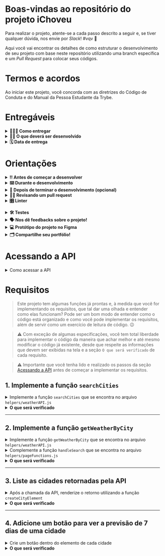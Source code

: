 # Boas-vindas ao repositório do projeto iChoveu

Para realizar o projeto, atente-se a cada passo descrito a seguir e, se tiver qualquer dúvida, nos envie por _Slack_! #vqv 🚀

Aqui você vai encontrar os detalhes de como estruturar o desenvolvimento de seu projeto com base neste repositório utilizando uma branch específica e um _Pull Request_ para colocar seus códigos.

# Termos e acordos

Ao iniciar este projeto, você concorda com as diretrizes do Código de Conduta e do Manual da Pessoa Estudante da Trybe.

# Entregáveis

<details>
  <summary><strong>🤷🏽‍♀️ Como entregar</strong></summary><br />

  Para entregar seu projeto, você deverá criar um _Pull Request_ neste repositório.

  Lembre-se de que você pode consultar nosso conteúdo sobre [Git & GitHub](https://app.betrybe.com/learn/course/5e938f69-6e32-43b3-9685-c936530fd326/module/fc998c60-386e-46bc-83ca-4269beb17e17/section/fe827a71-3222-4b4d-a66f-ed98e09961af/day/1a530297-e176-4c79-8ed9-291ae2950540/lesson/2281eade-e2de-436e-a783-6b4108d188cc) e nosso [Blog - Git & GitHub](https://blog.betrybe.com/tecnologia/git-e-github/) sempre que precisar!
</details>

<details>
  <summary><strong>👨‍💻 O que deverá ser desenvolvido</strong></summary><br />

  Neste projeto, você desenvolverá um site de previsão do tempo!

  Para isso, vai consumir dados diretamente de uma API. 🤩

</details>

<details>
  <summary><strong>🗓 Data de entrega</strong></summary><br />
  
* Este projeto é individual.
* Serão `1` dias de projeto.
* Data para entrega final do projeto: `06/07/2023 14:00`.

</details>

# Orientações

<details>
  <summary><strong>‼️ Antes de começar a desenvolver</strong></summary><br />

  1. Clone o repositório

* Use o comando: `git clone git@github.com:tryber/sd-033-a-project-iChoveu.git`.
* Entre na pasta do repositório que você acabou de clonar:
  * `cd sd-033-a-project-iChoveu`

  2. Instale as dependências

* `npm install`.
  
  3. Crie uma branch a partir da branch `master`

* Verifique se você está na branch `master`
  * Exemplo: `git branch`
* Se não estiver, mude para a branch `master`
  * Exemplo: `git checkout master`
* Agora, crie uma branch à qual você vai submeter os `commits` de seu projeto
  * Você deve criar uma branch no seguinte formato: `nome-de-usuario-nome-do-projeto`
  * Exemplo: `git checkout -b joaozinho-sd-033-a-project-iChoveu`

  4. Adicione as mudanças ao _stage_ do Git e faça um `commit`

* Verifique se as mudanças ainda não estão no _stage_
  * Exemplo: `git status` (deve aparecer listada a pasta _joaozinho_ em vermelho)
* Adicione o novo arquivo ao _stage_ do Git
  * Exemplo:
    * `git add .` (adicionando todas as mudanças - _que estavam em vermelho_ - ao stage do Git)
    * `git status` (deve aparecer listado o arquivo _joaozinho/README.md_ em verde)
* Faça o `commit` inicial
  * Exemplo:
    * `git commit -m 'iniciando o projeto x'` (fazendo o primeiro commit)
    * `git status` (deve aparecer uma mensagem tipo _nothing to commit_ )

  5. Adicione sua branch com o novo `commit` ao repositório remoto

* Usando o exemplo anterior: `git push -u origin joaozinho-sd-033-a-project-iChoveu`

  6. Crie um `Pull Request` _(PR)_

* Vá até a página de _Pull Requests_ do [repositório no GitHub](https://github.com/tryber/sd-033-a-project-iChoveu/pulls)
* Clique no botão verde _"New pull request"_
* Clique na caixa de seleção _"Compare"_ e escolha sua branch **com atenção**
* Dê um título à sua _Pull Request_
  * Exemplo: _"Cria tela de busca"_
* Clique no botão verde _"Create pull request"_
* Adicione uma descrição para o _Pull Request_ e clique no botão verde _"Create pull request"_
* **Não se preocupe em preencher mais nada por enquanto!**
* Volte até a [página de _Pull Requests_ do repositório](https://github.com/tryber/sd-033-a-project-iChoveu/pulls) e confira se seu _Pull Request_ está criado

</details>

<details>
  <summary><strong>⌨️ Durante o desenvolvimento</strong></summary><br />

* Faça `commits` das alterações que você fizer no código regularmente

* Lembre-se de sempre atualizar o repositório remoto após um (ou alguns) `commits` 

* Os comandos que você utilizará com mais frequência são:
    1. `git status` _(para verificar o que está em vermelho - fora do stage - e o que está em verde - no stage)_
    2. `git add` _(para adicionar arquivos ao stage do Git)_
    3. `git commit` _(para criar um commit com os arquivos que estão no stage do Git)_
    4. `git push -u origin nome-da-branch` _(para enviar o commit para o repositório remoto na primeira vez em que fizer o `push` de uma nova branch)_
    5. `git push` _(para enviar o commit para o repositório remoto após o passo anterior)_

</details>

<details>
  <summary><strong>🤝 Depois de terminar o desenvolvimento (opcional)</strong></summary><br />

  Para sinalizar que seu projeto está pronto para o _"Code Review"_, faça o seguinte:

* Vá até a página **DE SEU** _Pull Request_, adicione a label de _"code-review"_ e marque seus colegas:

  * No menu à direita, clique no _link_ **"Labels"** e escolha a _label_ **code-review**.

  * No menu à direita, clique no _link_ **"Assignees"** e escolha **seu usuário**.

  * No menu à direita, clique no _link_ **"Reviewers"**, digite `students` e selecione o time `tryber/students-sd-000`.

  Caso tenha alguma dúvida, [aqui tem um video explicativo](https://vimeo.com/362189205).

</details>

<details>
  <summary><strong>🕵🏿 Revisando um pull request</strong></summary><br />

  Use o conteúdo sobre [Code Review](https://app.betrybe.com/learn/course/5e938f69-6e32-43b3-9685-c936530fd326/module/f04cdb21-382e-4588-8950-3b1a29afd2dd/section/b3af2f05-08e5-4b4a-9667-6f5f729c351d/lesson/36268865-fc46-40c7-92bf-cbded9af9006) para te ajudar a revisar os _Pull Requests_.

</details>

<details>
  <summary><strong>🎛 Linter</strong></summary><br />

  Para garantir a qualidade do código, vamos utilizar neste projeto o linter ESLint. Assim, o código estará alinhado com as boas práticas de desenvolvimento, sendo mais legível e de fácil manutenção! Para rodar o _linter_ localmente no projeto, execute o comando a seguir.

  `npm run lint`

  ⚠ PULL REQUESTS COM ISSUES DE LINTER NÃO SERÃO AVALIADAS. ATENTE-SE PARA RESOLVÊ-LAS ANTES DE FINALIZAR O DESENVOLVIMENTO! ⚠

  Em caso de dúvidas, confira o material do course sobre [ESLint e Stylelint](https://app.betrybe.com/learn/course/5e938f69-6e32-43b3-9685-c936530fd326/module/f04cdb21-382e-4588-8950-3b1a29afd2dd/section/3b1546b5-f7bc-40f7-a674-77b16c408756/lesson/0c9e8c0e-24c3-4526-ba6b-60d95913e022).
</details>

<a name="testes"></a>

<details>
  <summary><strong>🛠 Testes</strong></summary><br />

* <details><summary><b> Execução de testes de requisito</b></summary>

  Os testes deste projeto foram feitos por meio do [Cypress](https://www.cypress.io/how-it-works/). É utilizada nos testes a resolução `1366 x 768` (1366 pixels de largura por 768 pixels de altura) para testes de layout. Logo, recomenda-se desenvolver seu projeto usando a mesma resolução, via instalação [deste plugin](https://chrome.google.com/webstore/detail/window-resizer/kkelicaakdanhinjdeammmilcgefonfh?hl=en) do `Chrome` para facilitar a configuração dessa resolução, por exemplo.

  Para o projeto ser validado, todos os testes de comportamento devem passar. É possível testar isso local rodando `npm run cy`. Esse comando roda a suite de testes do Cypress que valida se o fluxo geral e os requisitos funcionais estão funcionando como deveriam. Você pode também executar o comando `npm run cy:open` para ter um resultado visual dos testes executados.

  Esses testes não consideram o layout de maneira geral, mas sim os atributos e as informações corretas, então preste atenção nisso! Os testes te darão uma mensagem de erro caso não estejam passando (seja qual for o motivo). 😉

  **Atenção**: Sua aplicação deve estar rodando para o Cypress no terminal poder testar.
  </details>

* <details><summary><b> Execução de um teste específico</b></summary>

  Para executar somente uma `spec` de testes, você pode rodar somente um arquivo de teste com o comando `npm run cy -- --spec cypress/integration/nomeDoArquivo_spec.js` ou pode selecionar qual delas você deseja após executar o comando `npm run cy:open`.

  Além disso, é possível rodar apenas um trecho de um `spec`. Para isso, basta utilizar a função .only após o `describe`, `it` ou `test`. Com isso, será possível que apenas parte de um teste rode localmente.

  </details>

* <details><summary><b> Execução de teste de cobertura</b></summary>

  Alguns requisitos pedirão a você que desenvolva testes para sua aplicação. Esses testes serão avaliados por meio da cobertura de testes.

  É possível verificar o percentual da cobertura de testes com o comando `npm run test-coverage`.

  Você também pode executar `npm run test-coverage -- --collectCoverageFrom=caminho/da/Pagina` para verificar o percentual de cobertura de testes de cada 'Pagina'. Por exemplo, para verificar a cobertura de testes da página de `Login`, execute o comando `npm run test-coverage -- --collectCoverageFrom=src/pages/Login.js`.
  </details><br />

</details>

<details>
  <summary><strong>🗣 Nos dê feedbacks sobre o projeto!</strong></summary><br />

Ao finalizar e submeter o projeto, não se esqueça de avaliar sua experiência preenchendo o formulário.
**Leva menos de 3 minutos!**

[FORMULÁRIO DE AVALIAÇÃO DE PROJETO](https://be-trybe.typeform.com/to/ZTeR4IbH#cohort_hidden=CH33-A&template=betrybe/sd-0x-project-iChoveu)

</details>

<details>
  <summary><strong>💻 Protótipo do projeto no Figma</strong></summary><br />

  Além da qualidade do código e do atendimento aos requisitos, um bom layout é um dos aspectos responsáveis por melhorar a usabilidade de uma aplicação e turbinar seu portfólio!

  Você pode estar se perguntando: _"Como deixo meu projeto com um layout mais atrativo?"_ 🤔

  Nesse projeto, o layout já está pronto, no entanto, se quiser deixar seu projeto com sua cara, você poderá usar o Figma para criar um layout personalizado com base no protótipo que preparamos para você.

  - [protótipo do Figma](https://www.figma.com/file/1hP7zvxsVO3bguxES6Z5tj/%5BProject%5D%5BFrontend%5D-iChoveu?node-id=0%3A1&t=LssBwPTABbr9rIob-1)

</details>
<details>
  <summary><strong>🗂 Compartilhe seu portfólio!</strong></summary><br />

  Agora que você finalizou os requisitos, chegou a hora de mostrar ao mundo que você aprendeu algo novo! 🚀

  Siga esse [**guia que preparamos com carinho**](https://app.betrybe.com/learn/course/5e938f69-6e32-43b3-9685-c936530fd326/module/a3cac6d2-5060-445d-81f4-ea33451d8ea4/section/d4f5e97a-ca66-4e28-945d-9dd5c4282085/day/eff12025-1627-42c6-953d-238e9222c8ff/lesson/49cb103b-9e08-4ad5-af17-d423a624285a) para disponibilizar o projeto finalizado em seu GitHub pessoal.

  Esse passo é super importante para ganhar mais visibilidade no mercado de trabalho, mas também é útil para manter um back-up de seu trabalho.

  Você sabia que o LinkedIn é a principal rede social profissional e compartilhar o aprendizado nela é muito importante para quem deseja construir uma carreira de sucesso? Compartilhe esse projeto em seu LinkedIn, marque o perfil da Trybe (@trybe) e mostre para sua rede toda sua evolução.

  </details>

# Acessando a API

<details>
<summary>Como acessar a API</summary><br />

Para isso, será necessário que você crie uma conta no [WeatherAPI](https://www.weatherapi.com/signup.aspx) e gere uma chave de API.

Após acessar sua conta, você verá uma tela como a seguinte:

![image](./images/weatherapi.png)

Nessa página, você deve clicar no botão `Copy` para copiar a chave (ou token) da API. É com ela que você vai se autenticar na API, então guarde-a em um lugar seguro.

Crie um arquivo `.env` na raiz do projeto e adicione a chave de API que você acabou de copiar, como no exemplo a seguir.

```sh
VITE_TOKEN=SEU_TOKEN_AQUI
```

O arquivo `.env` já está configurado no arquivo `.gitignore` para que não seja enviado para o repositório remoto, então seu token será mantido apenas localmente.

Daqui pra frente, você pode acessar o token por meio do objeto `import.meta.env.VITE_TOKEN` dentro de seu código.

Caso queira explorar a API, você poderá acessar a [documentação](https://www.weatherapi.com/docs/) e ver como ela funciona ou acessar o [playground](https://www.weatherapi.com/api-explorer.aspx) para testar as requisições.

</details>

# Requisitos

> Este projeto tem algumas funções já prontas e, à medida que você for implementando os requisitos, que tal dar uma olhada e entender como elas funcionam? Pode ser um bom modo de entender como o código está organizado e como você pode implementar os requisitos, além de servir como um exercício de leitura de código. 😉

> ⚠️ Com exceção de algumas especificações, você tem total liberdade para implementar o código da maneira que achar melhor e até mesmo modificar o código já existente, desde que respeite as informações que devem ser exibidas na tela e a seção `O que será verificado` de cada requisito.

> ⚠️ Importante que você tenha lido e realizado os passos da seção [Acessando a API](#acessando-a-api) antes de começar a implementar os requisitos.

## 1. Implemente a função `searchCities`

<details><summary>Implemente a função <code>searchCities</code> que se encontra no arquivo <code>helpers/weatherAPI.js</code></summary><br />

A função `searchCities` já está criada e é utilizada ao clicar no botão de pesquisar. Porém, ela não está funcionando, pois ainda não foi implementada. Você deve implementar a função para que ela retorne uma lista de cidades que correspondam ao termo de busca.

A função recebe um parâmetro `term`, que será o termo de busca. Por exemplo, se o usuário digitar "São Paulo" no campo de busca, o parâmetro `term` será "São Paulo".

Você deverá utilizar o endpoint de pesquisa de cidades para obter os dados das cidades que correspondam ao termo de busca.

<details><summary>Endpoint de pesquisa de cidades</summary><br />

  URL: `http://api.weatherapi.com/v1/search.json?lang=pt&key=${TOKEN}&q=${TERMO_DE_BUSCA}`

  Em que:
  - `TERMO_DE_BUSCA` é o termo que você deseja pesquisar, por exemplo: `São Paulo`, `Rio de Janeiro` e `São José dos Campos`.
  - `TOKEN` é o token que está salvo no arquivo `.env`.

  **Exemplo de requisição pesquisando por "Rio"**:
  
  URL: `http://api.weatherapi.com/v1/search.json?lang=pt&key=06a38ce1c71451241579789&q=Rio`

  ```json
  [
    {
        "id": 287907,
        "name": "Rio De Janeiro",
        "region": "Rio de Janeiro",
        "country": "Brazil",
        "lat": -22.9,
        "lon": -43.23,
        "url": "rio-de-janeiro-rio-de-janeiro-brazil"
    },
    {
        "id": 287839,
        "name": "Rio Branco",
        "region": "Acre",
        "country": "Brazil",
        "lat": -9.97,
        "lon": -67.8,
        "url": "rio-branco-acre-brazil"
    },
    {
        "id": 110688,
        "name": "Rio Cuarto",
        "region": "Cordoba",
        "country": "Argentina",
        "lat": -33.13,
        "lon": -64.35,
        "url": "rio-cuarto-cordoba-argentina"
    },
    {
        "id": 669733,
        "name": "Riobamba",
        "region": "Chimborazo",
        "country": "Ecuador",
        "lat": -1.67,
        "lon": -78.63,
        "url": "riobamba-chimborazo-ecuador"
    },
    {
        "id": 3176833,
        "name": "Rio Bravo",
        "region": "Tamaulipas",
        "country": "Mexico",
        "lat": 25.99,
        "lon": -98.09,
        "url": "rio-bravo-tamaulipas-mexico"
    }
  ]
  ```

</details>

Após realizar a requisição, você deve retornar uma lista de objetos. Caso a lista esteja vazia, você deverá exibir um alert com a mensagem "Nenhuma cidade encontrada" e retornar a lista vazia.
> 💡 Atenção: Utilize window.alert

</details>
<details><summary><strong>O que será verificado</strong></summary><br />

- Será validado se a função `searchCities`:
  - Chama o endpoint de pesquisa de cidades com o termo de busca.
  - Exibe um alert com a mensagem "Nenhuma cidade encontrada" caso a lista esteja vazia.

</details>

---

## 2. Implemente a função `getWeatherByCity`

<details><summary>Implemente a função <code>getWeatherByCity</code> que se encontra no arquivo <code>helpers/weatherAPI.js</code></summary><br />

A função `getWeatherByCity` recebe um parâmetro `cityURL` que será o URL da cidade obtido na requisição de pesquisa de cidades. Por exemplo, se o usuário pesquisar por "São Paulo", o parâmetro `cityURL` será "sao-paulo-sao-paulo-brazil".

<details><summary>Endpoint do tempo atual</summary><br />

  URL: `http://api.weatherapi.com/v1/current.json?lang=pt&key=${TOKEN}&q=${URL_CIDADE}`

  Em que:
  - `URL_CIDADE` é o URL da cidade obtido na requisição anterior.
  - `TOKEN` é o token que está salvo no arquivo `.env`.

  **Exemplo de requisição pesquisando por "sao-paulo-sao-paulo-brazil"**:
  
  URL: `http://api.weatherapi.com/v1/current.json?lang=pt&key=06a38ce1c71451241579789&q=sao-paulo-sao-paulo-brazil`

  ```json
    {
      "location": {
          "name": "Sao Paulo",
          "region": "Sao Paulo",
          "country": "Brazil",
          "lat": -23.53,
          "lon": -46.62,
          "tz_id": "America/Sao_Paulo",
          "localtime_epoch": 1677457628,
          "localtime": "2023-02-23 21:27"
      },
      "current": {
          "last_updated_epoch": 1677456900,
          "last_updated": "2023-02-23 21:15",
          "temp_c": 25.0,
          "temp_f": 77.0,
          "is_day": 0,
          "condition": {
              "text": "Clear",
              "icon": "//cdn.weatherapi.com/weather/64x64/night/113.png",
              "code": 1000
          },
          "wind_mph": 2.2,
          "wind_kph": 3.6,
          "wind_degree": 189,
          "wind_dir": "S",
          "pressure_mb": 1018.0,
          "pressure_in": 30.06,
          "precip_mm": 0.6,
          "precip_in": 0.02,
          "humidity": 65,
          "cloud": 0,
          "feelslike_c": 27.5,
          "feelslike_f": 81.5,
          "vis_km": 10.0,
          "vis_miles": 6.0,
          "uv": 1.0,
          "gust_mph": 8.5,
          "gust_kph": 13.7
      }
    }
  ```

</details>

Após realizar a requisição, a função deve retornar um objeto apenas com as informações do tempo atual da cidade. Seguindo o exemplo de requisição acima, o retorno da função deve ser:

```json
{
  "temp": 25.0, // temperatura em graus celsius
  "condition": "Clear",
  "icon": "//cdn.weatherapi.com/weather/64x64/night/113.png"
}
```
> O retorno da função não precisa ser igual, portanto fique à vontade para mudar o retorno da forma que quiser. Esse é apenas um exemplo para que você possa entender quais informações são importantes.

</details>

<details><summary>Complemente a função <code>handleSearch</code> que se encontra no arquivo <code>helpers/pageFunctions.js</code></summary><br />

Dentro da função `handleSearch` no arquivo `helpers/pageFunctions.js`, a função `searchCities` já é chamada, porém seu retorno não é utilizado. Você deve utilizar o retorno da função `searchCities` para requisitar o tempo atual.
> A função `handleSearch` pode ser alterada da maneira que você quiser.

Para cada cidade retornada pela `searchCities`, você deve chamar a função `getWeatherByCity` passando o URL da cidade como parâmetro.
> Dica: Uma das formas de se aguardar por múltiplas requisições é utilizando o método [`Promise.all`](https://developer.mozilla.org/pt-BR/docs/Web/JavaScript/Reference/Global_Objects/Promise/all)

</details>

<details><summary><strong>O que será verificado</strong></summary><br />

- Será validado se a função `getWeatherByCity`:
  - Chama o endpoint do tempo atual com o URL de todas cidades encontradas.

</details>

---

## 3. Liste as cidades retornadas pela API

<details>
<summary>Após a chamada da API, renderize o retorno utilizando a função <code>createCityElement</code></summary><br />

  Com o resultado do tempo atual de todas cidades, adquirido no requisito 2, utilize a função `createCityElement` para criar os elementos HTML que representam as cidades retornadas pela API.

  > A função `createCityElement` já está implementada no arquivo `helpers/pageFunctions.js`.
  > Fique a vontade para alterar o código dessa função, caso necessário.

  Ela recebe como parâmetro um objeto que contém as seguintes informações:
  ```js
    {
      name: 'Rio de Janeiro',
      country: 'Brazil',
      temp: 25.0, // temperatura em graus celsius
      condition: 'Clear',
      icon: '//cdn.weatherapi.com/weather/64x64/night/113.png',
      url: 'rio-de-janeiro-rio-de-janeiro-brazil'
    }
  ```
  > Esse é o formato do objeto que a função `createCityElement` recebe. Caso queira alterar o formato do objeto, fique à vontade para alterar a função `createCityElement`.

  - Adicione cada elemento criado pela função `createCityElement` como filho do elemento `<ul id="cities">`.

</details>

<details>
<summary><strong>O que será verificado</strong></summary><br />

- Será validado se, ao pesquisar por uma cidade, o elemento `<ul id="cities">` será preenchido com os elementos HTML das cidades retornadas pela API com as informações do tempo atual.

</details>

---

## 4. Adicione um botão para ver a previsão de 7 dias de uma cidade

<details><summary>Crie um botão dentro do elemento de cada cidade</summary><br />

  Modifique a função `createCityElement`, de modo que ela crie um botão para cada cidade retornada pela API.

  Esse botão deve conter o texto "Ver previsão".

  Adicione ao botão o evento de click que, ao ser clicado, deve realizar a requisição da previsão de 7 dias da cidade.

  <details><summary>Endpoint da previsão do tempo</summary><br />

  URL: `http://api.weatherapi.com/v1/forecast.json?lang=pt&key=${TOKEN}&q=${URL_CIDADE}&days=${DIAS}`

  Em que:
  - `URL_CIDADE` é o URL da cidade.
  - `TOKEN` é o token que está salvo no arquivo `.env`.
  - `DIAS` é a quantidade de dias que você deseja obter a previsão. Nesse caso, sempre será 7 dias.

  **Exemplo de requisição pesquisando por "sao-paulo-sao-paulo-brazil":**

  URL: `http://api.weatherapi.com/v1/forecast.json?lang=pt&key=06a38ce1c71451241579789&q=sao-paulo-sao-paulo-brazil&days=7`

  Utilize apenas as informações contidas no array forecastday:
  ```json
  {
    "location": {/*...*/},
    "current": {/*...*/},
    "forecast": {
      "forecastday": [
        {
          "date": "2023-02-23",
          "date_epoch": 1677369600,
          "day": {
            "maxtemp_c": 30.6,
            "maxtemp_f": 87.1,
            "mintemp_c": 20.3,
            "mintemp_f": 68.5,
            "avgtemp_c": 25,
            "avgtemp_f": 76.9,
            "maxwind_mph": 8.9,
            "maxwind_kph": 14.4,
            "totalprecip_mm": 1.8,
            "totalprecip_in": 0.07,
            "totalsnow_cm": 0,
            "avgvis_km": 9.8,
            "avgvis_miles": 6,
            "avghumidity": 76,
            "daily_will_it_rain": 1,
            "daily_chance_of_rain": 87,
            "daily_will_it_snow": 0,
            "daily_chance_of_snow": 0,
            "condition": {
              "text": "Patchy rain possible",
              "icon": "//cdn.weatherapi.com/weather/64x64/day/176.png",
              "code": 1063
            },
            "uv": 5
          },
          "astro": {/*...*/},
          "hour": [/*...*/]
        },
        {/*Informações do segundo dia*/},
        {/*Informações do terceiro dia*/},
        /* etc */
      ]
    }
  }
  ```

</details>

  Utilize a função `showForecast` para exibir a previsão do tempo da cidade, que será mostrada na tela dentro de um modal.
  > A função `showForecast` já está implementada no arquivo `helpers/pageFunctions.js`

  Ela recebe como parâmetro um array com a previsão do tempo dos próximos dias, contendo as seguintes informações:

  ```js
    [
      {
        date: '2023-02-23',
        maxTemp: 30.6, // temperatura em graus celsius
        minTemp: 20.3, // temperatura em graus celsius
        condition: 'Patchy rain possible',
        icon: '//cdn.weatherapi.com/weather/64x64/day/176.png'
      },
      {/*Informações do segundo dia*/},
      {/*Informações do terceiro dia*/},
      /* etc */
    ]
  ```

</details>

<details>
<summary><strong>O que será verificado</strong></summary><br />

- Será validado se o botão tem o texto "Ver previsão".
- Será validado se todas as cidades retornadas pela API têm um botão "Ver previsão".
- Será validado se, ao clicar no botão "Ver previsão" de uma cidade, serão exibidas as informações da previsão do tempo da cidade.

</details>
